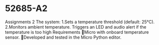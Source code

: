 # 52685-A2
Assignments 2 
The system:
1.Sets a temperature threshold (default: 25°C).
2.Monitors ambient temperature.
Triggers an LED and audio alert if the temperature is too high
Requirements
Micro
with onboard temperature sensor.
Developed and tested in the Micro
Python editor.
